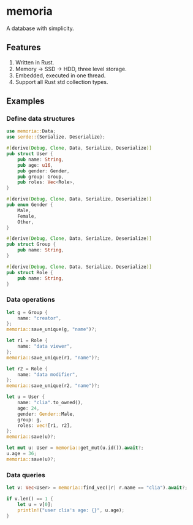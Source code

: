 # memoria

A database with simplicity.

## Features

1. Written in Rust.
1. Memory -> SSD -> HDD, three level storage.
1. Embedded, executed in one thread.
1. Support all Rust std collection types.

## Examples

### Define data structures

```rust
use memoria::Data;
use serde::{Serialize, Deserialize};

#[derive(Debug, Clone, Data, Serialize, Deserialize)]
pub struct User {
    pub name: String,
    pub age: u16,
    pub gender: Gender,
    pub group: Group,
    pub roles: Vec<Role>,
}

#[derive(Debug, Clone, Data, Serialize, Deserialize)]
pub enum Gender {
    Male,
    Female,
    Other,
}

#[derive(Debug, Clone, Data, Serialize, Deserialize)]
pub struct Group {
    pub name: String,
}

#[derive(Debug, Clone, Data, Serialize, Deserialize)]
pub struct Role {
    pub name: String,
}
```

### Data operations

```rust
let g = Group {
    name: "creator",
};
memoria::save_unique(g, "name")?;

let r1 = Role {
    name: "data viewer",
};
memoria::save_unique(r1, "name")?;

let r2 = Role {
    name: "data modifier",
};
memoria::save_unique(r2, "name")?;

let u = User {
    name: "clia".to_owned(),
    age: 24,
    gender: Gender::Male,
    group: g,
    roles: vec![r1, r2],
};
memoria::save(u)?;

let mut u: User = memoria::get_mut(u.id()).await?;
u.age = 36;
memoria::save(u)?;
```

### Data queries

```rust
let v: Vec<User> = memoria::find_vec(|r| r.name == "clia").await?;

if v.len() == 1 {
    let u = v[0];
    println!("user clia's age: {}", u.age);
}
```
